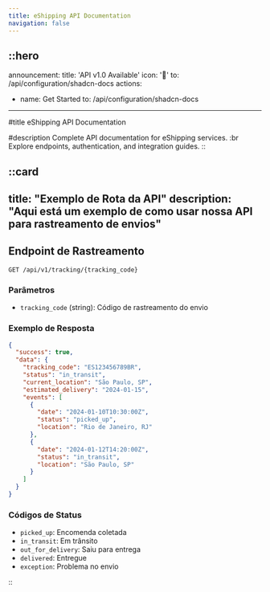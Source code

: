 ```yaml
---
title: eShipping API Documentation
navigation: false
---
```


::hero
---
announcement:
  title: 'API v1.0 Available'
  icon: '🚀'
  to: /api/configuration/shadcn-docs
actions:
  - name: Get Started
    to: /api/configuration/shadcn-docs
---

#title
eShipping API Documentation

#description
Complete API documentation for eShipping services. :br Explore endpoints, authentication, and integration guides.
::

::card
---
title: "Exemplo de Rota da API"
description: "Aqui está um exemplo de como usar nossa API para rastreamento de envios"
---

## Endpoint de Rastreamento

```http
GET /api/v1/tracking/{tracking_code}
```

### Parâmetros
- `tracking_code` (string): Código de rastreamento do envio

### Exemplo de Resposta

```json
{
  "success": true,
  "data": {
    "tracking_code": "ES123456789BR",
    "status": "in_transit",
    "current_location": "São Paulo, SP",
    "estimated_delivery": "2024-01-15",
    "events": [
      {
        "date": "2024-01-10T10:30:00Z",
        "status": "picked_up",
        "location": "Rio de Janeiro, RJ"
      },
      {
        "date": "2024-01-12T14:20:00Z",
        "status": "in_transit",
        "location": "São Paulo, SP"
      }
    ]
  }
}
```

### Códigos de Status
- `picked_up`: Encomenda coletada
- `in_transit`: Em trânsito
- `out_for_delivery`: Saiu para entrega
- `delivered`: Entregue
- `exception`: Problema no envio

::
